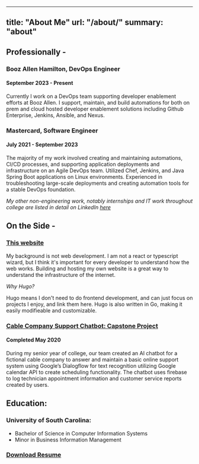 ---
title: "About Me"
url: "/about/"
summary: "about"
-------

## Professionally -

### Booz Allen Hamilton, DevOps Engineer

#### September 2023 - Present

Currently I work on a DevOps team supporting developer enablement efforts at Booz Allen. I support, maintain, and build automations for both on prem and cloud hosted developer enablement solutions including Github Enterprise, Jenkins, Ansible, and Nexus. 


### Mastercard, Software Engineer 

#### July 2021 - September 2023

The majority of my work involved creating and maintaining automations, CI/CD processes, and supporting application deployments and infrastructure on an Agile DevOps team. Utilized Chef, Jenkins, and Java Spring Boot applications on Linux environments. Experienced in troubleshooting large-scale deployments and creating automation tools for a stable DevOps foundation.

*My other non-engineering work, notably internships and IT work throughout college are listed in detail on LinkedIn [here](https://linkedin.com/in/jahred)*

## On the Side - 
### [This website](/) 
My background is not web development. I am not a react or typescript wizard, but I think it's important for every developer to understand how the web works. Building and hosting my own website is a great way to understand the infrastructure of the internet.

*Why Hugo?*

Hugo means I don't need to do frontend development, and can just focus on projects I enjoy, and link them here. Hugo is also written in Go, making it easily modifieable and customizable.

### [Cable Company Support Chatbot: Capstone Project](https://github.com/SCCapstone/CCChatbot)
#### Completed May 2020

During my senior year of college, our team created an AI chatbot for a fictional cable company to answer and maintain a basic online support system using Google’s Dialogflow for text recognition utilizing Google calendar API to create scheduling functionality. The chatbot uses firebase to log technician appointment information and customer service reports created by users.

## Education:
### University of South Carolina: 

* Bachelor of Science in Computer Information Systems
* Minor in Business Information Management

### [Download Resume](/files/Resume.pdf)